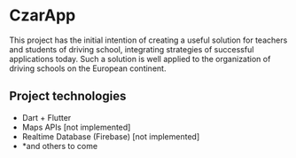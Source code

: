 # CzarApp

This project has the initial intention of creating a useful solution for teachers and students of driving school, integrating strategies of successful applications today. Such a solution is well applied to the organization of driving schools on the European continent. 

## Project technologies
 - Dart + Flutter
 - Maps APIs [not implemented]
 - Realtime Database (Firebase) [not implemented]
 - *and others to come